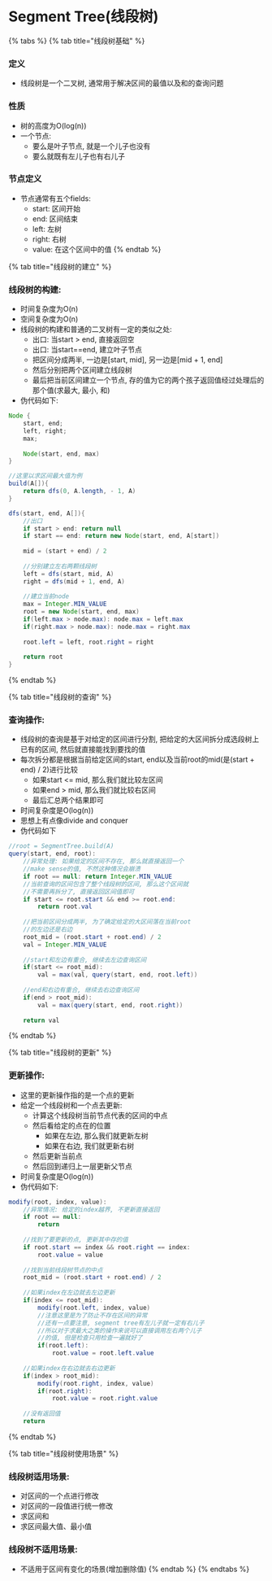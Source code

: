 # Segment Tree\(线段树\)

{% tabs %}
{% tab title="线段树基础" %}
### 定义

* 线段树是一个二叉树, 通常用于解决区间的最值以及和的查询问题

### 性质

* 树的高度为O\(log\(n\)\)
* 一个节点:
  * 要么是叶子节点, 就是一个儿子也没有
  * 要么就既有左儿子也有右儿子

### 节点定义

* 节点通常有五个fields:
  * start: 区间开始
  * end: 区间结束
  * left: 左树
  * right: 右树
  * value: 在这个区间中的值
{% endtab %}

{% tab title="线段树的建立" %}
### 线段树的构建:

* 时间复杂度为O\(n\)
* 空间复杂度为O\(n\)
* 线段树的构建和普通的二叉树有一定的类似之处:
  * 出口: 当start &gt; end, 直接返回空
  * 出口: 当start==end, 建立叶子节点
  * 把区间分成两半, 一边是\[start, mid\], 另一边是\[mid + 1, end\]
  * 然后分别把两个区间建立线段树
  * 最后把当前区间建立一个节点, 存的值为它的两个孩子返回值经过处理后的那个值\(求最大, 最小, 和\)
* 伪代码如下:

```java
Node {
    start, end;
    left, right;
    max;    
    
    Node(start, end, max)
}

//这里以求区间最大值为例
build(A[]){
    return dfs(0, A.length, - 1, A)
}

dfs(start, end, A[]){
    //出口
    if start > end: return null
    if start == end: return new Node(start, end, A[start])
    
    mid = (start + end) / 2
    
    //分别建立左右两颗线段树
    left = dfs(start, mid, A)
    right = dfs(mid + 1, end, A)
    
    //建立当前node
    max = Integer.MIN_VALUE
    root = new Node(start, end, max)
    if(left.max > node.max): node.max = left.max
    if(right.max > node.max): node.max = right.max
    
    root.left = left, root.right = right
    
    return root
}
```
{% endtab %}

{% tab title="线段树的查询" %}
### 查询操作:

* 线段树的查询是基于对给定的区间进行分割, 把给定的大区间拆分成选段树上已有的区间, 然后就直接能找到要找的值
* 每次拆分都是根据当前给定区间的start, end以及当前root的mid\(是\(start + end\) / 2\)进行比较
  * 如果start &lt;= mid, 那么我们就比较左区间
  * 如果end &gt; mid, 那么我们就比较右区间
  * 最后汇总两个结果即可
* 时间复杂度是O\(log\(n\)\)
* 思想上有点像divide and conquer
* 伪代码如下

```java
//root = SegmentTree.build(A)
query(start, end, root):
    //异常处理: 如果给定的区间不存在, 那么就直接返回一个
    //make sense的值, 不然这种情况会崩溃
    if root == null: return Integer.MIN_VALUE
    //当前查询的区间包含了整个线段树的区间, 那么这个区间就
    //不需要再拆分了, 直接返回区间值即可
    if start <= root.start && end >= root.end:
        return root.val
    
    //把当前区间分成两半, 为了确定给定的大区间落在当前root
    //的左边还是右边
    root_mid = (root.start + root.end) / 2
    val = Integer.MIN_VALUE
    
    //start和左边有重合, 继续去左边查询区间
    if(start <= root_mid):
        val = max(val, query(start, end, root.left))
    
    //end和右边有重合, 继续去右边查询区间
    if(end > root_mid):
        val = max(query(start, end, root.right))
    
    return val
```
{% endtab %}

{% tab title="线段树的更新" %}
### 更新操作:

* 这里的更新操作指的是一个点的更新
* 给定一个线段树和一个点去更新:
  * 计算这个线段树当前节点代表的区间的中点
  * 然后看给定的点在的位置
    * 如果在左边, 那么我们就更新左树
    * 如果在右边, 我们就更新右树
  * 然后更新当前点
  * 然后回到递归上一层更新父节点
* 时间复杂度是O\(log\(n\)\)
* 伪代码如下:

```java
modify(root, index, value):
    //异常情况: 给定的index越界, 不更新直接返回
    if root == null:
        return
        
    //找到了要更新的点, 更新其中存的值
    if root.start == index && root.right == index:
        root.value = value
    
    //找到当前线段树节点的中点
    root_mid = (root.start + root.end) / 2
    
    //如果index在左边就去左边更新
    if(index <= root_mid):
        modify(root.left, index, value)
        //注意这里是为了防止不存在区间的异常
        //还有一点要注意, segment tree有左儿子就一定有右儿子
        //所以对于求最大之类的操作来说可以直接调用左右两个儿子
        //的值, 但是检查只用检查一遍就好了
        if(root.left):
            root.value = root.left.value
    
    //如果index在右边就去右边更新
    if(index > root_mid):
        modify(root.right, index, value)
        if(root.right):
            root.value = root.right.value
    
    //没有返回值
    return
```
{% endtab %}

{% tab title="线段树使用场景" %}
### 线段树适用场景:

* 对区间的一个点进行修改
* 对区间的一段值进行统一修改
* 求区间和
* 求区间最大值、最小值

### 线段树不适用场景:

* 不适用于区间有变化的场景\(增加删除值\)
{% endtab %}
{% endtabs %}

